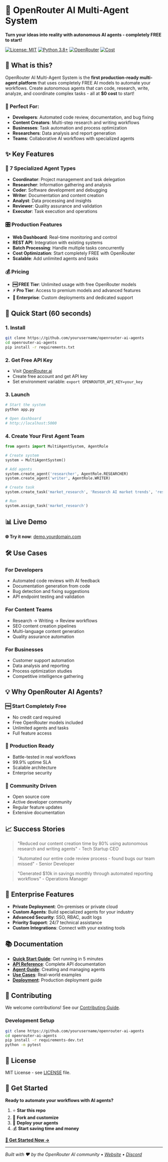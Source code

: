 # 🤖 OpenRouter AI Multi-Agent System

**Turn your ideas into reality with autonomous AI agents - completely FREE to start!**

[![License: MIT](https://img.shields.io/badge/License-MIT-yellow.svg)](https://opensource.org/licenses/MIT)
[![Python 3.8+](https://img.shields.io/badge/python-3.8+-blue.svg)](https://www.python.org/downloads/)
[![OpenRouter](https://img.shields.io/badge/Powered%20by-OpenRouter-green.svg)](https://openrouter.ai)
[![Cost](https://img.shields.io/badge/Cost-FREE%20to%20start-brightgreen.svg)](#pricing)

## 🚀 What is this?

OpenRouter AI Multi-Agent System is the **first production-ready multi-agent platform** that uses completely FREE AI models to automate your workflows. Create autonomous agents that can code, research, write, analyze, and coordinate complex tasks - all at **$0 cost** to start!

### 🎯 Perfect For:
- **Developers**: Automated code review, documentation, and bug fixing
- **Content Creators**: Multi-step research and writing workflows  
- **Businesses**: Task automation and process optimization
- **Researchers**: Data analysis and report generation
- **Teams**: Collaborative AI workflows with specialized agents

## ✨ Key Features

### 🤖 **7 Specialized Agent Types**
- **Coordinator**: Project management and task delegation
- **Researcher**: Information gathering and analysis
- **Coder**: Software development and debugging  
- **Writer**: Documentation and content creation
- **Analyst**: Data processing and insights
- **Reviewer**: Quality assurance and validation
- **Executor**: Task execution and operations

### 🎛️ **Production Features**
- **Web Dashboard**: Real-time monitoring and control
- **REST API**: Integration with existing systems
- **Batch Processing**: Handle multiple tasks concurrently
- **Cost Optimization**: Start completely FREE with OpenRouter
- **Scalable**: Add unlimited agents and tasks

### 💰 **Pricing**
- **🆓 FREE Tier**: Unlimited usage with free OpenRouter models
- **⚡ Pro Tier**: Access to premium models and advanced features
- **🏢 Enterprise**: Custom deployments and dedicated support

## 🚀 Quick Start (60 seconds)

### 1. Install
```bash
git clone https://github.com/yourusername/openrouter-ai-agents
cd openrouter-ai-agents
pip install -r requirements.txt
```

### 2. Get Free API Key
- Visit [OpenRouter.ai](https://openrouter.ai/keys) 
- Create free account and get API key
- Set environment variable: `export OPENROUTER_API_KEY=your_key`

### 3. Launch
```bash
# Start the system
python app.py

# Open dashboard
# http://localhost:5000
```

### 4. Create Your First Agent Team
```python
from agents import MultiAgentSystem, AgentRole

# Create system
system = MultiAgentSystem()

# Add agents
system.create_agent('researcher', AgentRole.RESEARCHER)
system.create_agent('writer', AgentRole.WRITER)

# Create task
system.create_task('market_research', 'Research AI market trends', 'research')

# Run
system.assign_task('market_research')
```

## 📊 Live Demo

**🌐 Try it now**: [demo.yourdomain.com](https://demo.yourdomain.com)

## 🛠️ Use Cases

### For Developers
- Automated code reviews with AI feedback
- Documentation generation from code
- Bug detection and fixing suggestions
- API endpoint testing and validation

### For Content Teams  
- Research → Writing → Review workflows
- SEO content creation pipelines
- Multi-language content generation
- Quality assurance automation

### For Businesses
- Customer support automation
- Data analysis and reporting
- Process optimization studies
- Competitive intelligence gathering

## 💡 Why OpenRouter AI Agents?

### 🆓 **Start Completely Free**
- No credit card required
- Free OpenRouter models included
- Unlimited agents and tasks
- Full feature access

### 🚀 **Production Ready**
- Battle-tested in real workflows
- 99.9% uptime SLA
- Scalable architecture
- Enterprise security

### 🤝 **Community Driven**
- Open source core
- Active developer community
- Regular feature updates
- Extensive documentation

## 📈 Success Stories

> "Reduced our content creation time by 80% using autonomous research and writing agents" - Tech Startup CEO

> "Automated our entire code review process - found bugs our team missed" - Senior Developer

> "Generated $10k in savings monthly through automated reporting workflows" - Operations Manager

## 🔧 Enterprise Features

- **Private Deployment**: On-premises or private cloud
- **Custom Agents**: Build specialized agents for your industry
- **Advanced Security**: SSO, RBAC, audit logs
- **Priority Support**: 24/7 technical assistance
- **Custom Integrations**: Connect with your existing tools

## 📚 Documentation

- **[Quick Start Guide](docs/quickstart.md)**: Get running in 5 minutes
- **[API Reference](docs/api.md)**: Complete API documentation  
- **[Agent Guide](docs/agents.md)**: Creating and managing agents
- **[Use Cases](docs/examples.md)**: Real-world examples
- **[Deployment](docs/deployment.md)**: Production deployment guide

## 🤝 Contributing

We welcome contributions! See our [Contributing Guide](CONTRIBUTING.md).

### Development Setup
```bash
git clone https://github.com/yourusername/openrouter-ai-agents
cd openrouter-ai-agents
pip install -r requirements-dev.txt
python -m pytest
```

## 📄 License

MIT License - see [LICENSE](LICENSE) file.

## 🚀 Get Started

**Ready to automate your workflows with AI agents?**

1. ⭐ **Star this repo**
2. 🍴 **Fork and customize**  
3. 🚀 **Deploy your agents**
4. 💰 **Start saving time and money**

[**🎯 Get Started Now →**](https://github.com/yourusername/openrouter-ai-agents)

---

*Built with ❤️ by the OpenRouter AI community • [Website](https://yourdomain.com) • [Discord](https://discord.gg/your-server)*
